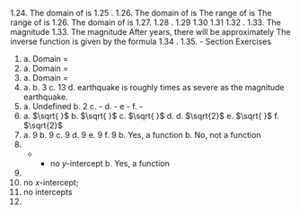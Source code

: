 1.24. The domain of is
1.25 .
1.26. The domain of is
The range of is
The range of is
1.26. The domain of
is
1.27.
1.28 .
1.29
1.30
1.31
1.32 .
1.33. The magnitude
1.33. The magnitude
After
years, there will be approximately
The inverse function is given by the formula
1.34 .
1.35. -
Section Exercises
1. a. Domain $=$
3. a. Domain =
5. a. Domain =
7. a.
b. 3 c. $13 \mathrm{~d}$.
earthquake is roughly
times as severe as the magnitude
earthquake.
9. a. Undefined b. 2 c. - d. - e - f. -
11. a. $\sqrt{ }$ b. $\sqrt{ }$
c. $\sqrt{ }$ d.
d. $\sqrt{2}$
e. $\sqrt{ }$
f. $\sqrt{2}$
13. a. 9 b. 9 c. 9 d. 9 e. 9 f. 9
b. Yes, a function
b. No, not a function
15. - - no $y$-intercept
b. Yes, a function
17.
19. no $x$-intercept;
21. no intercepts
23.